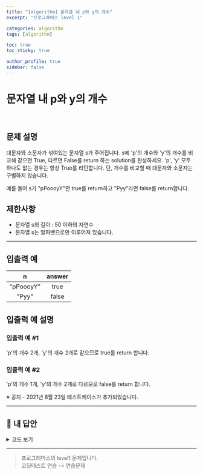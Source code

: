 ```yaml
---
title: "[algorithm] 문자열 내 p와 y의 개수"
excerpt: "프로그래머스 level 1"

categories: algorithm
tags: [algorithm]

toc: true
toc_sticky: true

author_profile: true
sidebar: false
---
```


# 문자열 내 p와 y의 개수

<br/>

## 문제 설명

대문자와 소문자가 섞여있는 문자열 s가 주어집니다. s에 'p'의 개수와 'y'의 개수를 비교해 같으면 True, 다르면 False를 return 하는 solution를 완성하세요. 'p', 'y' 모두 하나도 없는 경우는 항상 True를 리턴합니다. 단, 개수를 비교할 때 대문자와 소문자는 구별하지 않습니다.

예를 들어 s가 "pPoooyY"면 true를 return하고 "Pyy"라면 false를 return합니다.

## 제한사항

- 문자열 s의 길이 : 50 이하의 자연수
- 문자열 s는 알파벳으로만 이루어져 있습니다.

---

## 입출력 예

|     n     | answer |
| :-------: | :----: |
| "pPoooyY" |  true  |
|   "Pyy"   | false  |

## 입출력 예 설명

### 입출력 예 #1

'p'의 개수 2개, 'y'의 개수 2개로 같으므로 true를 return 합니다.

### 입출력 예 #2

'p'의 개수 1개, 'y'의 개수 2개로 다르므로 false를 return 합니다.

※ 공지 - 2021년 8월 23일 테스트케이스가 추가되었습니다.

---

## 🐤 내 답안

<details>
<summary>코드 보기</summary>
<div markdown="1">

```js
function solution(s) {
  var sUpper = s.toUpperCase();
  var countP = 0;
  var countY = 0;
  var searchP = "P";
  var searchY = "Y";
  var Pcount = sUpper.indexOf(searchP);
  var Ycount = sUpper.indexOf(searchY);

  while (Pcount !== -1) {
    countP++;
    Pcount = sUpper.indexOf(searchP, Pcount + 1);
  }

  while (Ycount !== -1) {
    countY++;
    Ycount = sUpper.indexOf(searchY, Ycount + 1);
  }

  if (countY == countP) {
    return true;
  } else return false;
}
```

</div>
</details>

---

> 프로그래머스의 level1 문제입니다.<br />
> 코딩테스트 연습 -> 연습문제
